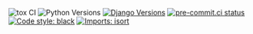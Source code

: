 ![tox CI](https://github.com/engAmirEng/django-dynamic-storage/actions/workflows/tox.yml/badge.svg)
![Python Versions](https://img.shields.io/pypi/pyversions/poetry)
[![Django Versions](https://img.shields.io/pypi/djversions/django-silk.svg)](https://pypi.python.org/pypi/django-dynamic-storage)
[![pre-commit.ci status](https://results.pre-commit.ci/badge/github/engAmirEng/django-dynamic-storage/main.svg)](https://results.pre-commit.ci/latest/github/engAmirEng/django-dynamic-storage/main)
[![Code style: black](https://img.shields.io/badge/code%20style-black-000000.svg)](https://github.com/psf/black)
[![Imports: isort](https://img.shields.io/badge/%20imports-isort-%231674b1?style=flat&labelColor=ef8336)](https://pycqa.github.io/isort/)
